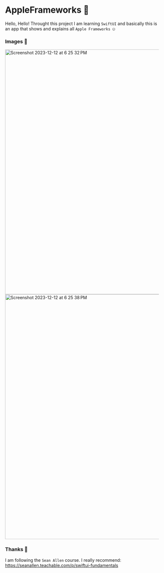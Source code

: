 # AppleFrameworks 🍎
Hello, Hello! Throught this project I am learning `SwiftUI` and basically this is an app that shows and explains all `Apple Frameworks` ☺️

### Images 📸

<img height="800" alt="Screenshot 2023-12-12 at 6 25 32 PM" src="https://github.com/Brun41v35/AppleFrameworks/assets/43152275/e2ff9ecf-1bc8-4696-b313-315695ef58e4">
<img height="800" alt="Screenshot 2023-12-12 at 6 25 38 PM" src="https://github.com/Brun41v35/AppleFrameworks/assets/43152275/2d87660b-6edc-4f37-8572-2b1c0eedf926">


### Thanks 🙏
I am following the `Sean Allen` course. I really recommend: https://seanallen.teachable.com/p/swiftui-fundamentals
